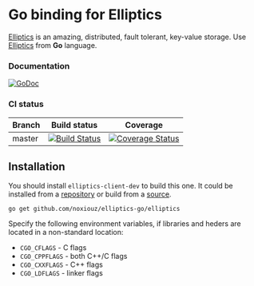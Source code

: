 # Go binding for Elliptics

[Elliptics](https://github.com/reverbrain/elliptics) is an amazing, distributed, fault tolerant, key-value storage.
Use [Elliptics](https://github.com/reverbrain/elliptics) from **Go** language.

### Documentation

[![GoDoc](https://godoc.org/github.com/noxiouz/elliptics-go/elliptics?status.png)](https://godoc.org/github.com/noxiouz/elliptics-go/elliptics)

### CI status

Branch  | Build status | Coverage
------------- | ------------- | -------
master  | [![Build Status](https://travis-ci.org/noxiouz/elliptics-go.png?branch=master)](https://travis-ci.org/noxiouz/elliptics-go?branch=master) | [![Coverage Status](https://coveralls.io/repos/noxiouz/elliptics-go/badge.svg?branch=master)](https://coveralls.io/r/noxiouz/elliptics-go?branch=master)
## Installation

You should install `elliptics-client-dev` to build this one.
It could be installed from a [repository](http://repo.reverbrain.com)
or build from a [source](https://github.com/reverbrain/elliptics).

```
go get github.com/noxiouz/elliptics-go/elliptics
```

Specify the following environment variables, if libraries and heders are located in a non-standard location:

 * `CGO_CFLAGS` - C flags
 * `CGO_CPPFLAGS` - both C++/C flags
 * `CGO_CXXFLAGS` - C++ flags
 * `CGO_LDFLAGS` - linker flags

